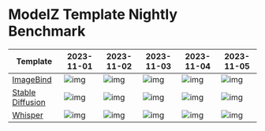 # ModelZ Template Nightly Benchmark

| Template | 2023-11-01 | 2023-11-02 | 2023-11-03 | 2023-11-04 | 2023-11-05 |
| --- | --- | --- | --- | --- | --- |
| [ImageBind](https://docs.modelz.ai/frameworks/mosec/imagebind) | ![img](https://img.shields.io/badge/status-unknown-yellow) | ![img](https://img.shields.io/badge/status-45s-green) | ![img](https://img.shields.io/badge/status-65s-green) | ![img](https://img.shields.io/badge/status-37s-green) | ![img](https://img.shields.io/badge/status-44s-green) |
| [Stable Diffusion](https://docs.modelz.ai/frameworks/mosec/stable-diffusion) | ![img](https://img.shields.io/badge/status-unknown-yellow) | ![img](https://img.shields.io/badge/status-120s-green) | ![img](https://img.shields.io/badge/status-44s-green) | ![img](https://img.shields.io/badge/status-39s-green) | ![img](https://img.shields.io/badge/status->600s-red) |
| [Whisper](https://docs.modelz.ai/frameworks/mosec/whisper) | ![img](https://img.shields.io/badge/status-unknown-yellow) | ![img](https://img.shields.io/badge/status-20s-green) | ![img](https://img.shields.io/badge/status-15s-green) | ![img](https://img.shields.io/badge/status-15s-green) | ![img](https://img.shields.io/badge/status-21s-green) |
